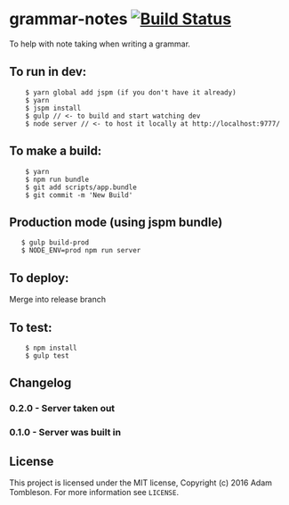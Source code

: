# grammar-notes [![Build Status](https://travis-ci.org/rek/grammar-notes.svg?branch=master)](https://travis-ci.org/rek/grammar-notes)

To help with note taking when writing a grammar.

## To run in dev:

```
	$ yarn global add jspm (if you don't have it already)
	$ yarn
	$ jspm install
	$ gulp // <- to build and start watching dev
	$ node server // <- to host it locally at http://localhost:9777/
```

## To make a build:

```
	$ yarn
	$ npm run bundle
	$ git add scripts/app.bundle
	$ git commit -m 'New Build'
```

## Production mode (using jspm bundle)

```
   $ gulp build-prod
   $ NODE_ENV=prod npm run server
```

## To deploy:

Merge into release branch

## To test:

```
	$ npm install
	$ gulp test
```

## Changelog

### 0.2.0 - Server taken out

### 0.1.0 - Server was built in

## License

This project is licensed under the MIT license, Copyright (c) 2016 Adam Tombleson. For more information see `LICENSE`.
